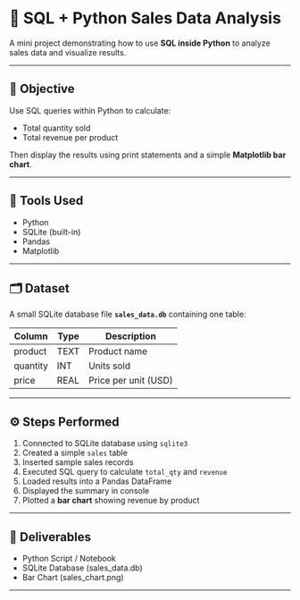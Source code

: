 # 🛒 SQL + Python Sales Data Analysis

A mini project demonstrating how to use **SQL inside Python** to analyze sales data and visualize results.

---

## 🎯 Objective
Use SQL queries within Python to calculate:
- Total quantity sold  
- Total revenue per product  

Then display the results using print statements and a simple **Matplotlib bar chart**.

---

## 🧰 Tools Used
- Python  
- SQLite (built-in)  
- Pandas  
- Matplotlib  

---

## 🗂️ Dataset
A small SQLite database file **`sales_data.db`** containing one table:

| Column   | Type  | Description          |
|-----------|--------|----------------------|
| product   | TEXT   | Product name         |
| quantity  | INT    | Units sold           |
| price     | REAL   | Price per unit (USD) |

---

## ⚙️ Steps Performed
1. Connected to SQLite database using `sqlite3`  
2. Created a simple `sales` table  
3. Inserted sample sales records  
4. Executed SQL query to calculate `total_qty` and `revenue`  
5. Loaded results into a Pandas DataFrame  
6. Displayed the summary in console  
7. Plotted a **bar chart** showing revenue by product  

---


## 📁 Deliverables
- Python Script / Notebook
- SQLite Database (sales_data.db)
- Bar Chart (sales_chart.png)

---
